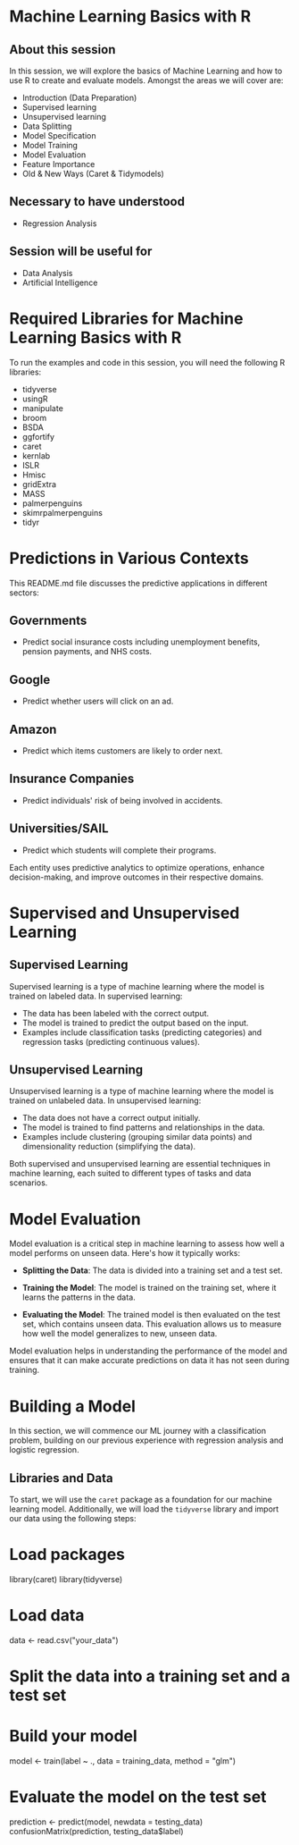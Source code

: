 # Machine Learning Basics with R

## About this session

In this session, we will explore the basics of Machine Learning and how to use R to create and evaluate models. Amongst the areas we will cover are:

- Introduction (Data Preparation)
- Supervised learning
- Unsupervised learning
- Data Splitting
- Model Specification
- Model Training
- Model Evaluation
- Feature Importance
- Old & New Ways (Caret & Tidymodels)

## Necessary to have understood

- Regression Analysis

## Session will be useful for

- Data Analysis
- Artificial Intelligence

# Required Libraries for Machine Learning Basics with R

To run the examples and code in this session, you will need the following R libraries:

- tidyverse
- usingR
- manipulate
- broom
- BSDA
- ggfortify
- caret
- kernlab
- ISLR
- Hmisc
- gridExtra
- MASS
- palmerpenguins
- skimrpalmerpenguins
- tidyr

# Predictions in Various Contexts

This README.md file discusses the predictive applications in different sectors:

## Governments
- Predict social insurance costs including unemployment benefits, pension payments, and NHS costs.

## Google
- Predict whether users will click on an ad.

## Amazon
- Predict which items customers are likely to order next.

## Insurance Companies
- Predict individuals' risk of being involved in accidents.

## Universities/SAIL
- Predict which students will complete their programs.

Each entity uses predictive analytics to optimize operations, enhance decision-making, and improve outcomes in their respective domains.

# Supervised and Unsupervised Learning

## Supervised Learning

Supervised learning is a type of machine learning where the model is trained on labeled data. In supervised learning:

- The data has been labeled with the correct output.
- The model is trained to predict the output based on the input.
- Examples include classification tasks (predicting categories) and regression tasks (predicting continuous values).

## Unsupervised Learning

Unsupervised learning is a type of machine learning where the model is trained on unlabeled data. In unsupervised learning:

- The data does not have a correct output initially.
- The model is trained to find patterns and relationships in the data.
- Examples include clustering (grouping similar data points) and dimensionality reduction (simplifying the data).

Both supervised and unsupervised learning are essential techniques in machine learning, each suited to different types of tasks and data scenarios.


# Model Evaluation

Model evaluation is a critical step in machine learning to assess how well a model performs on unseen data. Here's how it typically works:

- **Splitting the Data**: The data is divided into a training set and a test set.
  
- **Training the Model**: The model is trained on the training set, where it learns the patterns in the data.
  
- **Evaluating the Model**: The trained model is then evaluated on the test set, which contains unseen data. This evaluation allows us to measure how well the model generalizes to new, unseen data.
  
Model evaluation helps in understanding the performance of the model and ensures that it can make accurate predictions on data it has not seen during training.


# Building a Model

In this section, we will commence our ML journey with a classification problem, building on our previous experience with regression analysis and logistic regression.

## Libraries and Data

To start, we will use the `caret` package as a foundation for our machine learning model. Additionally, we will load the `tidyverse` library and import our data using the following steps:


# Load packages
library(caret)
library(tidyverse)

# Load data
data <- read.csv("your_data")

# Split the data into a training set and a test set

# Build your model
model <- train(label ~ ., data = training_data, method = "glm")

# Evaluate the model on the test set
prediction <- predict(model, newdata = testing_data)
confusionMatrix(prediction, testing_data$label)


